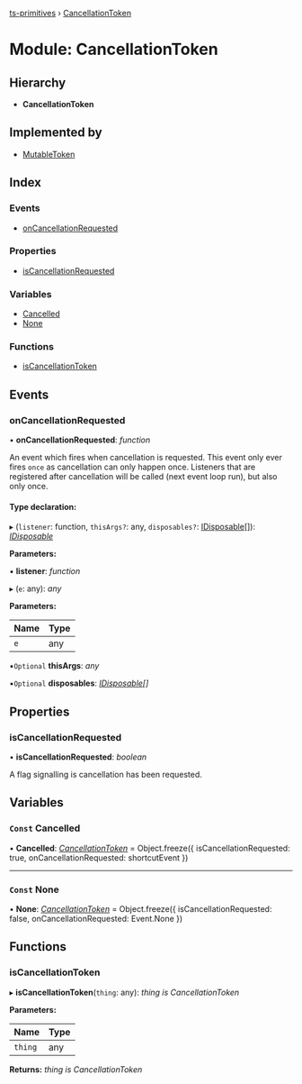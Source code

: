 [ts-primitives](../README.md) › [CancellationToken](cancellationtoken.md)

# Module: CancellationToken

## Hierarchy

* **CancellationToken**

## Implemented by

* [MutableToken](../classes/mutabletoken.md)

## Index

### Events

* [onCancellationRequested](cancellationtoken.md#oncancellationrequested)

### Properties

* [isCancellationRequested](cancellationtoken.md#iscancellationrequested)

### Variables

* [Cancelled](cancellationtoken.md#const-cancelled)
* [None](cancellationtoken.md#const-none)

### Functions

* [isCancellationToken](cancellationtoken.md#iscancellationtoken)

## Events

###  onCancellationRequested

• **onCancellationRequested**: *function*

An event which fires when cancellation is requested. This event
only ever fires `once` as cancellation can only happen once. Listeners
that are registered after cancellation will be called (next event loop run),
but also only once.

#### Type declaration:

▸ (`listener`: function, `thisArgs?`: any, `disposables?`: [IDisposable](../interfaces/idisposable.md)[]): *[IDisposable](../interfaces/idisposable.md)*

**Parameters:**

▪ **listener**: *function*

▸ (`e`: any): *any*

**Parameters:**

Name | Type |
------ | ------ |
`e` | any |

▪`Optional`  **thisArgs**: *any*

▪`Optional`  **disposables**: *[IDisposable](../interfaces/idisposable.md)[]*

## Properties

###  isCancellationRequested

• **isCancellationRequested**: *boolean*

A flag signalling is cancellation has been requested.

## Variables

### `Const` Cancelled

• **Cancelled**: *[CancellationToken](cancellationtoken.md)* = Object.freeze({
		isCancellationRequested: true,
		onCancellationRequested: shortcutEvent
	})

___

### `Const` None

• **None**: *[CancellationToken](cancellationtoken.md)* = Object.freeze({
		isCancellationRequested: false,
		onCancellationRequested: Event.None
	})

## Functions

###  isCancellationToken

▸ **isCancellationToken**(`thing`: any): *thing is CancellationToken*

**Parameters:**

Name | Type |
------ | ------ |
`thing` | any |

**Returns:** *thing is CancellationToken*

